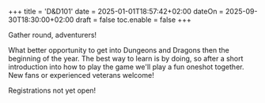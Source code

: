 +++
title = 'D&D101'
date = 2025-01-01T18:57:42+02:00
dateOn = 2025-09-30T18:30:00+02:00
draft = false
toc.enable = false
+++

Gather round, adventurers! 

What better opportunity to get into Dungeons and Dragons then the beginning of the year. The best way to learn is by doing, so after a short introduction into how to play the game we'll play a fun oneshot together. New fans or experienced veterans welcome!

Registrations not yet open!
